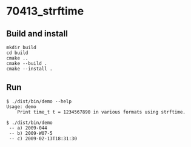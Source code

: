 # 70413_strftime

## Build and install

```console
mkdir build
cd build
cmake ..
cmake --build .
cmake --install .
```

## Run

```console
$ ./dist/bin/demo --help
Usage: demo
    Print time_t t = 1234567890 in various formats using strftime.

$ ./dist/bin/demo
 -- a) 2009-044
 -- b) 2009-W07-5
 -- c) 2009-02-13T18:31:30
```

